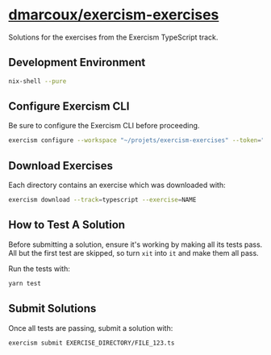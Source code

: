 # <a href="https://github.com/dmarcoux/exercism-exercises">dmarcoux/exercism-exercises</a>

Solutions for the exercises from the Exercism TypeScript track.

## Development Environment

```bash
nix-shell --pure
```

## Configure Exercism CLI

Be sure to configure the Exercism CLI before proceeding.

```bash
exercism configure --workspace "~/projets/exercism-exercises" --token="$(op read 'op://Private/exercism.org/API Token')"
```

## Download Exercises

Each directory contains an exercise which was downloaded with:

```bash
exercism download --track=typescript --exercise=NAME
```

## How to Test A Solution

Before submitting a solution, ensure it's working by making all its tests pass.
All but the first test are skipped, so turn `xit` into `it` and make them
all pass.

Run the tests with:

```bash
yarn test
```

## Submit Solutions

Once all tests are passing, submit a solution with:

```bash
exercism submit EXERCISE_DIRECTORY/FILE_123.ts
```
